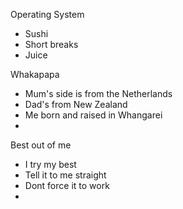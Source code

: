 Operating System
- Sushi
- Short breaks
- Juice

Whakapapa
- Mum's side is from the Netherlands
- Dad's from New Zealand
- Me born and raised in Whangarei
- 

Best out of me
- I try my best
- Tell it to me straight
- Dont force it to work
- 
